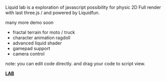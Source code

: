 Liquid lab is a exploration of javascript possibility for physic 2D
Full render with last three.js / and powered by Liquidfun.

many more demo soon

- fractal terrain for moto / truck
- character animation ragdoll
- advanced liquid shader
- gamepad support
- camera control

note: you can edit code directly.
and drag your code to script view.

[**LAB**](http://lo-th.github.io/Liquid.lab/index.html)